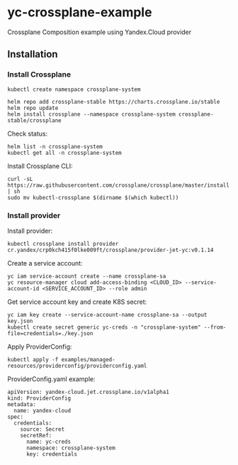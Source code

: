 # yc-crossplane-example
Crossplane Composition example using Yandex.Cloud provider

## Installation

### Install Crossplane

```
kubectl create namespace crossplane-system

helm repo add crossplane-stable https://charts.crossplane.io/stable
helm repo update
helm install crossplane --namespace crossplane-system crossplane-stable/crossplane
```

Check status:
```
helm list -n crossplane-system
kubectl get all -n crossplane-system
```

Install Crossplane CLI:
```
curl -sL https://raw.githubusercontent.com/crossplane/crossplane/master/install.sh | sh
sudo mv kubectl-crossplane $(dirname $(which kubectl))
```

### Install provider

Install provider:
```
kubectl crossplane install provider cr.yandex/crp0kch415f0lke009ft/crossplane/provider-jet-yc:v0.1.14
```

Create a service account:
```
yc iam service-account create --name crossplane-sa
yc resource-manager cloud add-access-binding <CLOUD_ID> --service-account-id <SERVICE_ACCOUNT_ID> --role admin
```

Get service account key and create K8S secret:
```
yc iam key create --service-account-name crossplane-sa --output key.json
kubectl create secret generic yc-creds -n "crossplane-system" --from-file=credentials=./key.json
```

Apply ProviderConfig:
```
kubectl apply -f examples/managed-resources/providerconfig/providerconfig.yaml
```

ProviderConfig.yaml example:
```
apiVersion: yandex-cloud.jet.crossplane.io/v1alpha1
kind: ProviderConfig
metadata:
  name: yandex-cloud
spec:
  credentials:
    source: Secret
    secretRef:
      name: yc-creds
      namespace: crossplane-system
      key: credentials
```